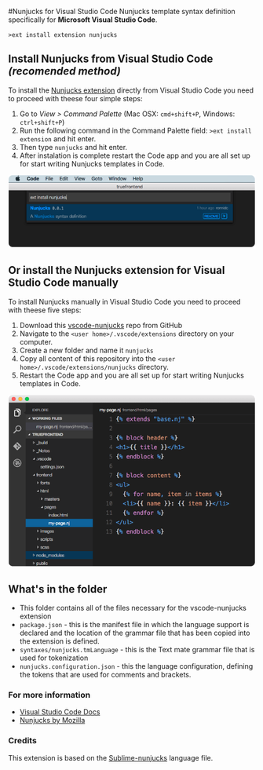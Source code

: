 #Nunjucks for Visual Studio Code
Nunjucks template syntax definition specifically for **Microsoft Visual Studio Code**.

```
>ext install extension nunjucks
```

## Install Nunjucks from Visual Studio Code *(recomended method)*
To install the [Nunjucks extension](https://marketplace.visualstudio.com/items/ronnidc.nunjucks) directly from Visual Studio Code you need to proceed with theese four simple steps:

1. Go to *View > Command Palette* (Mac OSX: `cmd+shift+P`, Windows: `ctrl+shift+P`)
2. Run the following command in the Command Palette field: `>ext install extension` and hit enter.
3. Then type `nunjucks` and hit enter.
4. After instalation is complete restart the Code app and you are all set up for start writing Nunjucks templates in Code.

![Install the Nunjucks extension from Code Command Palette](images/vscode-command-palette-nunjucks.png)

## Or install the Nunjucks extension for Visual Studio Code manually
To install Nunjucks manually in Visual Studio Code you need to proceed with theese five steps:

1. Download this [vscode-nunjucks](https://github.com/ronnidc/vscode-nunjucks) repo from GitHub
2. Navigate to the `<user home>/.vscode/extensions` directory on your computer.
3. Create a new folder and name it `nunjucks`
4. Copy all content of this repository into the `<user home>/.vscode/extensions/nunjucks` directory.
5. Restart the Code app and you are all set up for start writing Nunjucks templates in Code.

![Nunjucks example in Code](images/vscode-nunjucks.png)

## What's in the folder
* This folder contains all of the files necessary for the vscode-nunjucks extension
* `package.json` - this is the manifest file in which the language support is declared and the location of the grammar file that has been copied into the extension is defined.
* `syntaxes/nunjucks.tmLanguage` - this is the Text mate grammar file that is used for tokenization
* `nunjucks.configuration.json` - this the language configuration, defining the tokens that are used for comments and brackets.

### For more information
* [Visual Studio Code Docs](https://code.visualstudio.com/docs)
* [Nunjucks by Mozilla](https://mozilla.github.io/nunjucks/)

### Credits
This extension is based on the [Sublime-nunjucks](https://github.com/mogga/sublime-nunjucks) language file.